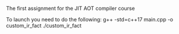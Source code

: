 The first assignment for the JIT AOT compiler course 

To launch you need to do the following:
g++ -std=c++17 main.cpp -o custom_ir_fact
./custom_ir_fact